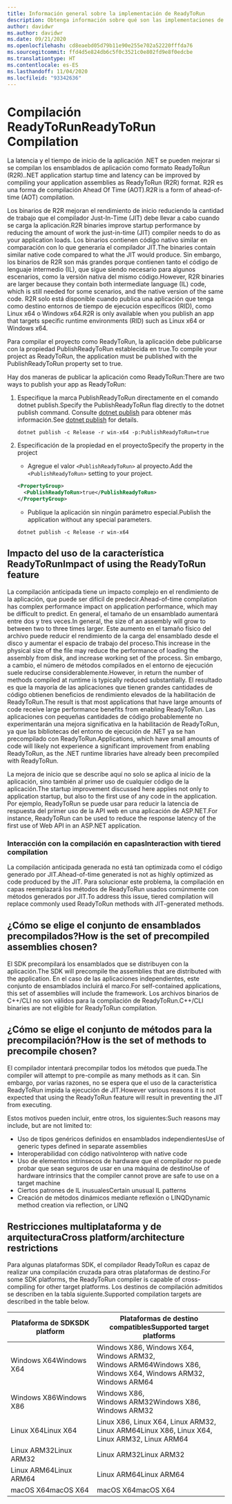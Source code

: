 ```yaml
---
title: Información general sobre la implementación de ReadyToRun
description: Obtenga información sobre qué son las implementaciones de ReadyToRun y por qué debe considerar su uso en el marco de la publicación de la aplicación con .NET 5 y .NET Core 3.0 y versiones posteriores.
author: davidwr
ms.author: davidwr
ms.date: 09/21/2020
ms.openlocfilehash: cd8eaebd05d79b11e90e255e702a52220fffda76
ms.sourcegitcommit: ffd4d5e824db6c5f0c3521c0e802fd9e8f0edcbe
ms.translationtype: HT
ms.contentlocale: es-ES
ms.lasthandoff: 11/04/2020
ms.locfileid: "93342636"
---
```

# <a name="readytorun-compilation"></a><span data-ttu-id="a92b4-103">Compilación ReadyToRun</span><span class="sxs-lookup"><span data-stu-id="a92b4-103">ReadyToRun Compilation</span></span>

<span data-ttu-id="a92b4-104">La latencia y el tiempo de inicio de la aplicación .NET se pueden mejorar si se compilan los ensamblados de aplicación como formato ReadyToRun (R2R).</span><span class="sxs-lookup"><span data-stu-id="a92b4-104">.NET application startup time and latency can be improved by compiling your application assemblies as ReadyToRun (R2R) format.</span></span> <span data-ttu-id="a92b4-105">R2R es una forma de compilación Ahead Of Time (AOT).</span><span class="sxs-lookup"><span data-stu-id="a92b4-105">R2R is a form of ahead-of-time (AOT) compilation.</span></span>

<span data-ttu-id="a92b4-106">Los binarios de R2R mejoran el rendimiento de inicio reduciendo la cantidad de trabajo que el compilador Just-In-Time (JIT) debe llevar a cabo cuando se carga la aplicación.</span><span class="sxs-lookup"><span data-stu-id="a92b4-106">R2R binaries improve startup performance by reducing the amount of work the just-in-time (JIT) compiler needs to do as your application loads.</span></span> <span data-ttu-id="a92b4-107">Los binarios contienen código nativo similar en comparación con lo que generaría el compilador JIT.</span><span class="sxs-lookup"><span data-stu-id="a92b4-107">The binaries contain similar native code compared to what the JIT would produce.</span></span> <span data-ttu-id="a92b4-108">Sin embargo, los binarios de R2R son más grandes porque contienen tanto el código de lenguaje intermedio (IL), que sigue siendo necesario para algunos escenarios, como la versión nativa del mismo código.</span><span class="sxs-lookup"><span data-stu-id="a92b4-108">However, R2R binaries are larger because they contain both intermediate language (IL) code, which is still needed for some scenarios, and the native version of the same code.</span></span> <span data-ttu-id="a92b4-109">R2R solo está disponible cuando publica una aplicación que tenga como destino entornos de tiempo de ejecución específicos (RID), como Linux x64 o Windows x64.</span><span class="sxs-lookup"><span data-stu-id="a92b4-109">R2R is only available when you publish an app that targets specific runtime environments (RID) such as Linux x64 or Windows x64.</span></span>

<span data-ttu-id="a92b4-110">Para compilar el proyecto como ReadyToRun, la aplicación debe publicarse con la propiedad PublishReadyToRun establecida en true.</span><span class="sxs-lookup"><span data-stu-id="a92b4-110">To compile your project as ReadyToRun, the application must be published with the PublishReadyToRun property set to true.</span></span>

<span data-ttu-id="a92b4-111">Hay dos maneras de publicar la aplicación como ReadyToRun:</span><span class="sxs-lookup"><span data-stu-id="a92b4-111">There are two ways to publish your app as ReadyToRun:</span></span>

01. <span data-ttu-id="a92b4-112">Especifique la marca PublishReadyToRun directamente en el comando dotnet publish.</span><span class="sxs-lookup"><span data-stu-id="a92b4-112">Specify the PublishReadyToRun flag directly to the dotnet publish command.</span></span> <span data-ttu-id="a92b4-113">Consulte [dotnet publish](../tools/dotnet-publish.md) para obtener más información.</span><span class="sxs-lookup"><span data-stu-id="a92b4-113">See [dotnet publish](../tools/dotnet-publish.md) for details.</span></span>

    ```dotnetcli
    dotnet publish -c Release -r win-x64 -p:PublishReadyToRun=true
    ```

02. <span data-ttu-id="a92b4-114">Especificación de la propiedad en el proyecto</span><span class="sxs-lookup"><span data-stu-id="a92b4-114">Specify the property in the project</span></span>

    - <span data-ttu-id="a92b4-115">Agregue el valor `<PublishReadyToRun>` al proyecto.</span><span class="sxs-lookup"><span data-stu-id="a92b4-115">Add the `<PublishReadyToRun>` setting to your project.</span></span>

    ```xml
    <PropertyGroup>
      <PublishReadyToRun>true</PublishReadyToRun>
    </PropertyGroup>
    ```

    - <span data-ttu-id="a92b4-116">Publique la aplicación sin ningún parámetro especial.</span><span class="sxs-lookup"><span data-stu-id="a92b4-116">Publish the application without any special parameters.</span></span>

    ```dotnetcli
    dotnet publish -c Release -r win-x64
    ```

## <a name="impact-of-using-the-readytorun-feature"></a><span data-ttu-id="a92b4-117">Impacto del uso de la característica ReadyToRun</span><span class="sxs-lookup"><span data-stu-id="a92b4-117">Impact of using the ReadyToRun feature</span></span>

<span data-ttu-id="a92b4-118">La compilación anticipada tiene un impacto complejo en el rendimiento de la aplicación, que puede ser difícil de predecir.</span><span class="sxs-lookup"><span data-stu-id="a92b4-118">Ahead-of-time compilation has complex performance impact on application performance, which may be difficult to predict.</span></span> <span data-ttu-id="a92b4-119">En general, el tamaño de un ensamblado aumentará entre dos y tres veces.</span><span class="sxs-lookup"><span data-stu-id="a92b4-119">In general, the size of an assembly will grow to between two to three times larger.</span></span> <span data-ttu-id="a92b4-120">Este aumento en el tamaño físico del archivo puede reducir el rendimiento de la carga del ensamblado desde el disco y aumentar el espacio de trabajo del proceso.</span><span class="sxs-lookup"><span data-stu-id="a92b4-120">This increase in the physical size of the file may reduce the performance of loading the assembly from disk, and increase working set of the process.</span></span> <span data-ttu-id="a92b4-121">Sin embargo, a cambio, el número de métodos compilados en el entorno de ejecución suele reducirse considerablemente.</span><span class="sxs-lookup"><span data-stu-id="a92b4-121">However, in return the number of methods compiled at runtime is typically reduced substantially.</span></span> <span data-ttu-id="a92b4-122">El resultado es que la mayoría de las aplicaciones que tienen grandes cantidades de código obtienen beneficios de rendimiento elevados de la habilitación de ReadyToRun.</span><span class="sxs-lookup"><span data-stu-id="a92b4-122">The result is that most applications that have large amounts of code receive large performance benefits from enabling ReadyToRun.</span></span> <span data-ttu-id="a92b4-123">Las aplicaciones con pequeñas cantidades de código probablemente no experimentarán una mejora significativa en la habilitación de ReadyToRun, ya que las bibliotecas del entorno de ejecución de .NET ya se han precompilado con ReadyToRun.</span><span class="sxs-lookup"><span data-stu-id="a92b4-123">Applications, which have small amounts of code will likely not experience a significant improvement from enabling ReadyToRun, as the .NET runtime libraries have already been precompiled with ReadyToRun.</span></span>

<span data-ttu-id="a92b4-124">La mejora de inicio que se describe aquí no solo se aplica al inicio de la aplicación, sino también al primer uso de cualquier código de la aplicación.</span><span class="sxs-lookup"><span data-stu-id="a92b4-124">The startup improvement discussed here applies not only to application startup, but also to the first use of any code in the application.</span></span> <span data-ttu-id="a92b4-125">Por ejemplo, ReadyToRun se puede usar para reducir la latencia de respuesta del primer uso de la API web en una aplicación de ASP.NET.</span><span class="sxs-lookup"><span data-stu-id="a92b4-125">For instance, ReadyToRun can be used to reduce the response latency of the first use  of Web API in an ASP.NET application.</span></span>

### <a name="interaction-with-tiered-compilation"></a><span data-ttu-id="a92b4-126">Interacción con la compilación en capas</span><span class="sxs-lookup"><span data-stu-id="a92b4-126">Interaction with tiered compilation</span></span>

<span data-ttu-id="a92b4-127">La compilación anticipada generada no está tan optimizada como el código generado por JIT.</span><span class="sxs-lookup"><span data-stu-id="a92b4-127">Ahead-of-time generated is not as highly optimized as code produced by the JIT.</span></span> <span data-ttu-id="a92b4-128">Para solucionar este problema, la compilación en capas reemplazará los métodos de ReadyToRun usados comúnmente con métodos generados por JIT.</span><span class="sxs-lookup"><span data-stu-id="a92b4-128">To address this issue, tiered compilation will replace commonly used ReadyToRun methods with JIT-generated methods.</span></span>

## <a name="how-is-the-set-of-precompiled-assemblies-chosen"></a><span data-ttu-id="a92b4-129">¿Cómo se elige el conjunto de ensamblados precompilados?</span><span class="sxs-lookup"><span data-stu-id="a92b4-129">How is the set of precompiled assemblies chosen?</span></span>

<span data-ttu-id="a92b4-130">El SDK precompilará los ensamblados que se distribuyen con la aplicación.</span><span class="sxs-lookup"><span data-stu-id="a92b4-130">The SDK will precompile the assemblies that are distributed with the application.</span></span> <span data-ttu-id="a92b4-131">En el caso de las aplicaciones independientes, este conjunto de ensamblados incluirá el marco.</span><span class="sxs-lookup"><span data-stu-id="a92b4-131">For self-contained applications, this set of assemblies will include the framework.</span></span> <span data-ttu-id="a92b4-132">Los archivos binarios de C++/CLI no son válidos para la compilación de ReadyToRun.</span><span class="sxs-lookup"><span data-stu-id="a92b4-132">C++/CLI binaries are not eligible for ReadyToRun compilation.</span></span>

## <a name="how-is-the-set-of-methods-to-precompile-chosen"></a><span data-ttu-id="a92b4-133">¿Cómo se elige el conjunto de métodos para la precompilación?</span><span class="sxs-lookup"><span data-stu-id="a92b4-133">How is the set of methods to precompile chosen?</span></span>

<span data-ttu-id="a92b4-134">El compilador intentará precompilar todos los métodos que pueda.</span><span class="sxs-lookup"><span data-stu-id="a92b4-134">The compiler will attempt to pre-compile as many methods as it can.</span></span> <span data-ttu-id="a92b4-135">Sin embargo, por varias razones, no se espera que el uso de la característica ReadyToRun impida la ejecución de JIT.</span><span class="sxs-lookup"><span data-stu-id="a92b4-135">However various reasons it is not expected that using the ReadyToRun feature will result in preventing the JIT from executing.</span></span>

<span data-ttu-id="a92b4-136">Estos motivos pueden incluir, entre otros, los siguientes:</span><span class="sxs-lookup"><span data-stu-id="a92b4-136">Such reasons may include, but are not limited to:</span></span>

- <span data-ttu-id="a92b4-137">Uso de tipos genéricos definidos en ensamblados independientes</span><span class="sxs-lookup"><span data-stu-id="a92b4-137">Use of generic types defined in separate assemblies</span></span>
- <span data-ttu-id="a92b4-138">Interoperabilidad con código nativo</span><span class="sxs-lookup"><span data-stu-id="a92b4-138">Interop with native code</span></span>
- <span data-ttu-id="a92b4-139">Uso de elementos intrínsecos de hardware que el compilador no puede probar que sean seguros de usar en una máquina de destino</span><span class="sxs-lookup"><span data-stu-id="a92b4-139">Use of hardware intrinsics that the compiler cannot prove are safe to use on a target machine</span></span>
- <span data-ttu-id="a92b4-140">Ciertos patrones de IL inusuales</span><span class="sxs-lookup"><span data-stu-id="a92b4-140">Certain unusual IL patterns</span></span>
- <span data-ttu-id="a92b4-141">Creación de métodos dinámicos mediante reflexión o LINQ</span><span class="sxs-lookup"><span data-stu-id="a92b4-141">Dynamic method creation via reflection, or LINQ</span></span>

## <a name="cross-platformarchitecture-restrictions"></a><span data-ttu-id="a92b4-142">Restricciones multiplataforma y de arquitectura</span><span class="sxs-lookup"><span data-stu-id="a92b4-142">Cross platform/architecture restrictions</span></span>

<span data-ttu-id="a92b4-143">Para algunas plataformas SDK, el compilador ReadyToRun es capaz de realizar una compilación cruzada para otras plataformas de destino.</span><span class="sxs-lookup"><span data-stu-id="a92b4-143">For some SDK platforms, the ReadyToRun compiler is capable of cross-compiling for other target platforms.</span></span> <span data-ttu-id="a92b4-144">Los destinos de compilación admitidos se describen en la tabla siguiente.</span><span class="sxs-lookup"><span data-stu-id="a92b4-144">Supported compilation targets are described in the table below.</span></span>

| <span data-ttu-id="a92b4-145">Plataforma de SDK</span><span class="sxs-lookup"><span data-stu-id="a92b4-145">SDK platform</span></span> | <span data-ttu-id="a92b4-146">Plataformas de destino compatibles</span><span class="sxs-lookup"><span data-stu-id="a92b4-146">Supported target platforms</span></span> |
| ------------ | --------------------------- |
| <span data-ttu-id="a92b4-147">Windows X64</span><span class="sxs-lookup"><span data-stu-id="a92b4-147">Windows X64</span></span>  | <span data-ttu-id="a92b4-148">Windows X86, Windows X64, Windows ARM32, Windows ARM64</span><span class="sxs-lookup"><span data-stu-id="a92b4-148">Windows X86, Windows X64, Windows ARM32, Windows ARM64</span></span> |
| <span data-ttu-id="a92b4-149">Windows X86</span><span class="sxs-lookup"><span data-stu-id="a92b4-149">Windows X86</span></span>  | <span data-ttu-id="a92b4-150">Windows X86, Windows ARM32</span><span class="sxs-lookup"><span data-stu-id="a92b4-150">Windows X86, Windows ARM32</span></span> |
| <span data-ttu-id="a92b4-151">Linux X64</span><span class="sxs-lookup"><span data-stu-id="a92b4-151">Linux X64</span></span>    | <span data-ttu-id="a92b4-152">Linux X86, Linux X64, Linux ARM32, Linux ARM64</span><span class="sxs-lookup"><span data-stu-id="a92b4-152">Linux X86, Linux X64, Linux ARM32, Linux ARM64</span></span> |
| <span data-ttu-id="a92b4-153">Linux ARM32</span><span class="sxs-lookup"><span data-stu-id="a92b4-153">Linux ARM32</span></span>  | <span data-ttu-id="a92b4-154">Linux ARM32</span><span class="sxs-lookup"><span data-stu-id="a92b4-154">Linux ARM32</span></span> |
| <span data-ttu-id="a92b4-155">Linux ARM64</span><span class="sxs-lookup"><span data-stu-id="a92b4-155">Linux ARM64</span></span>  | <span data-ttu-id="a92b4-156">Linux ARM64</span><span class="sxs-lookup"><span data-stu-id="a92b4-156">Linux ARM64</span></span> |
| <span data-ttu-id="a92b4-157">macOS X64</span><span class="sxs-lookup"><span data-stu-id="a92b4-157">macOS X64</span></span>    | <span data-ttu-id="a92b4-158">macOS X64</span><span class="sxs-lookup"><span data-stu-id="a92b4-158">macOS X64</span></span> |

